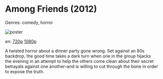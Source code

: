 # Among Friends (2012)

Genres: comedy, horror

![poster](http://image.tmdb.org/t/p/w500/4uXBTffqWwyBLgxlIj6vKEfsRil.jpg)

en:
  [720p](magnet:?xt=urn:btih:26BC63E7649D1467A3BDD8ADED07C36E4B79007D&tr=udp://glotorrents.pw:6969/announce&tr=udp://tracker.opentrackr.org:1337/announce&tr=udp://torrent.gresille.org:80/announce&tr=udp://tracker.openbittorrent.com:80&tr=udp://tracker.coppersurfer.tk:6969&tr=udp://tracker.leechers-paradise.org:6969&tr=udp://p4p.arenabg.ch:1337&tr=udp://tracker.internetwarriors.net:1337)
  [1080p](magnet:?xt=urn:btih:AACCB5DDFB2FF9AEF6C56E0CEAC140DF85D4E7AC&tr=udp://glotorrents.pw:6969/announce&tr=udp://tracker.opentrackr.org:1337/announce&tr=udp://torrent.gresille.org:80/announce&tr=udp://tracker.openbittorrent.com:80&tr=udp://tracker.coppersurfer.tk:6969&tr=udp://tracker.leechers-paradise.org:6969&tr=udp://p4p.arenabg.ch:1337&tr=udp://tracker.internetwarriors.net:1337)
  


A twisted horror about a dinner party gone wrong. Set against an 80s backdrop, the good time takes a dark turn when one in the group hijacks the evening in an attempt to help the others come clean about their secret betrayals against one another–and is willing to cut through the bone in order to expose the truth.